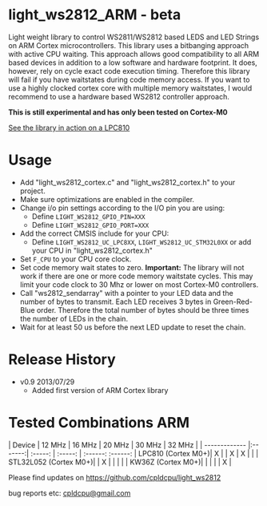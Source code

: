 light_ws2812_ARM - beta
============

Light weight library to control WS2811/WS2812 based LEDS and LED Strings on ARM Cortex microcontrollers.
This library uses a bitbanging approach with active CPU waiting. This approach allows good compatibility
to all ARM based devices in addition to a low software and hardware footprint. It does, however, rely on cycle
exact code execution timing. Therefore this library will fail if you have waitstates during code memory
access. If you want to use a highly clocked cortex core with multiple memory waitstates, I would recommend
to use a hardware based WS2812 controller approach. 

**This is still experimental and has only been tested on Cortex-M0**

[See the library in action on a LPC810](http://www.youtube.com/watch?v=Uwxt7SuSV7Y)

Usage
=====

- Add "light_ws2812_cortex.c" and "light_ws2812_cortex.h" to your project.
- Make sure optimizations are enabled in the compiler.
- Change i/o pin settings according to the I/O pin you are using:
  - Define `LIGHT_WS2812_GPIO_PIN=XXX`
  - Define `LIGHT_WS2812_GPIO_PORT=XXX`
- Add the correct CMSIS include for your CPU:
  - Define `LIGHT_WS2812_UC_LPC8XX`, `LIGHT_WS2812_UC_STM32L0XX` or add your CPU in "light_ws2812_cortex.h"
- Set `F_CPU` to your CPU core clock.
- Set code memory wait states to zero. **Important:** The library will not work if there are one or more code memory waitstate cycles. This may limit your code clock to 30 Mhz or lower on most Cortex-M0 controllers.
- Call "ws2812_sendarray" with a pointer to your LED data and the number of bytes to transmit.
  Each LED receives 3 bytes in Green-Red-Blue order. Therefore the total number of bytes should
  be three times the number of LEDs in the chain.
- Wait for at least 50 us before the next LED update to reset the chain.


Release History
================

- v0.9 2013/07/29
	- Added first version of ARM Cortex library

Tested Combinations ARM
================
| Device             | 12 MHz  | 16 MHz  | 20 MHz  | 30 MHz | 32 MHz | 
| -------------      |:-------:| :-----: | :-----: | :------: :------:
| LPC810 (Cortex M0+)| X       |         |    X    |    X   |        |
| STL32L052 (Cortex M0+)|      |  X      |         |        |        | 
| KW36Z (Cortex M0+)|          |         |         |        |    X   | 

Please find updates on https://github.com/cpldcpu/light_ws2812

bug reports etc: cpldcpu@gmail.com
